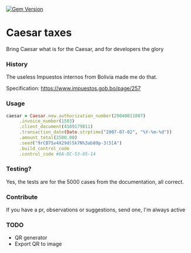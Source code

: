 [![Gem Version](https://badge.fury.io/rb/caesar-tax.svg)](https://badge.fury.io/rb/caesar-tax)

# Caesar taxes
Bring Caesar what is for the Caesar, and for developers the glory

### History

The useless Impuestos internos from Bolivia made me do that.

Specification: https://www.impuestos.gob.bo/page/257

### Usage

```ruby
caesar = Caesar.new.authorization_number(29040011007)
     .invoice_number(1503)
     .client_document(4189179011)
     .transaction_date(Date.strptime("2007-07-02", "%Y-%m-%d"))
     .amount_total(2500.00)
     .seed("9rCB7Sv4X29d)5k7N%3ab89p-3(5[A")
     .build_control_code
     .control_code #6A-DC-53-05-14
```

### Testing?
Yes, the tests are for the 5000 cases from the documentation, all correct.

### Contribute

If you have a pr, observations or suggestions, send one, I'm always active

### TODO

- QR generator
- Export QR to image
